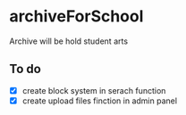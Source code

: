 # archiveForSchool
Archive will be hold student arts

## To do
- [x] create block system in serach function
- [x] create upload files finction in admin panel
